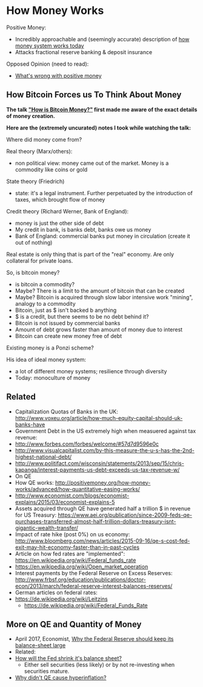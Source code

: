 # How Money Works

Positive Money:
- Incredibly approachable and (seemingly accurate) description of [how money system works today](http://positivemoney.org/how-money-works/advanced/)
- Attacks fractional reserve banking & deposit insurance

Opposed Opinion (need to read):
- [What's wrong with positive money](http://stumblingandmumbling.typepad.com/stumbling_and_mumbling/2011/11/whats-wrong-with-positive-money.html)

## How Bitcoin Forces us To Think About Money

**The talk ["How is Bitcoin Money?"](https://www.youtube.com/watch?v=uQvp6AWzb9w) first made me aware of the exact details of money creation.**

**Here are the (extremely uncurated) notes I took while watching the talk:**

Where did money come from?

Real theory (Marx/others):
- non political view: money came out of the market. Money is a commodity like coins or gold 

State theory  (Friedrich)

- state: it's a legal instrument. Further perpetuated by the introduction of taxes, which brought flow of money

Credit theory (Richard Werner, Bank of England): 

- money is just the other side of debt 
- My credit in bank, is banks debt, banks owe us money 
- Bank of England: commercial banks put money in circulation (create it out of nothing)

Real estate is only thing that is part of the "real" economy. Are only collateral for private loans. 

So, is bitcoin money?

- is bitcoin a commodity?
- Maybe? There is a limit to the amount of bitcoin that can be created
- Maybe? Bitcoin is acquired through slow labor intensive work "mining", analogy to a commodity
- Bitcoin, just as $ isn't backed b anything
- $ is a credit, but there seems to be no debt behind it?
- Bitcoin is not issued by commercial banks
- Amount of debt grows faster than amount of money due to interest
- Bitcoin can create new money free of debt 

Existing money is a Ponzi scheme?

His idea of ideal money system:

- a lot of different money systems; resilience through diversity
- Today: monoculture of money

## Related

- Capitalization Quotas of Banks in the UK: http://www.voxeu.org/article/how-much-equity-capital-should-uk-banks-have
- Government Debt in the US extremely high when measuered against tax revenue: 
- http://www.forbes.com/forbes/welcome/#57d7d9596e0c
- http://www.visualcapitalist.com/by-this-measure-the-u-s-has-the-2nd-highest-national-debt/
- http://www.politifact.com/wisconsin/statements/2013/sep/15/chris-kapanga/interest-payments-us-debt-exceeds-us-tax-revenue-w/
- On QE
- How QE works: http://positivemoney.org/how-money-works/advanced/how-quantitative-easing-works/
- http://www.economist.com/blogs/economist-explains/2015/03/economist-explains-5
- Assets acquired through QE have generated half a trillion $ in revenue for US Treasury: https://www.aei.org/publication/since-2009-feds-qe-purchases-transferred-almost-half-trillion-dollars-treasury-isnt-gigantic-wealth-transfer/
- Impact of rate hike (post 0%) on us economy: http://www.bloomberg.com/news/articles/2015-09-16/qe-s-cost-fed-exit-may-hit-economy-faster-than-in-past-cycles
- Article on how fed rates are "implemented": https://en.wikipedia.org/wiki/Federal_funds_rate
- https://en.wikipedia.org/wiki/Open_market_operation 
- Interest payments by the Federal Reserve on Excess Reserves: http://www.frbsf.org/education/publications/doctor-econ/2013/march/federal-reserve-interest-balances-reserves/
- German articles on federal rates:
- https://de.wikipedia.org/wiki/Leitzins 
  - https://de.wikipedia.org/wiki/Federal_Funds_Rate 



## More on QE and Quantity of Money

- April 2017, Economist, [Why the Federal Reserve should keep its balance-sheet large](http://www.economist.com/news/finance-and-economics/21720601-abundance-money-enhances-economic-efficiency-and-financial-stability-why)
 - Related:
  - [How will the Fed shrink it's balance sheet?](http://www.investopedia.com/insights/how-will-fed-reduce-balance-sheet/)
    - Either sell securities (less likely) or by not re-investing when securities mature.
  - [Why didn't QE cause hyperinflation?](http://www.investopedia.com/articles/investing/022615/why-didnt-quantitative-easing-lead-hyperinflation.asp)


